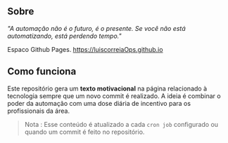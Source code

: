 ##  Sobre

_"A automação não é o futuro, é o presente. Se você não está automatizando, está perdendo tempo."_

Espaco Github Pages. https://luiscorreiaOps.github.io

##  Como funciona

Este repositório gera um  **texto motivacional**  na página relacionado à tecnologia sempre que um novo commit é realizado. 
A ideia é combinar o poder da automação com uma dose diária de incentivo para os profissionais da área.

> Nota : Esse conteúdo é atualizado a cada `cron job` configurado ou quando um commit é feito no repositório.
